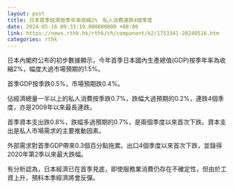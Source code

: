 ```yaml
---
layout: post
title: 日本首季經濟按季年率收縮2%　私人消費連跌4個季度
date: 2024-05-16 09:33:19.000000000 +08:00
link: https://news.rthk.hk/rthk/ch/component/k2/1753341-20240516.htm
categories: rthk
---
```


日本內閣府公布的初步數據顯示，今年首季日本國內生產總值(GDP)按季年率為收縮2%，幅度大過市場預期的1.5%。

首季GDP按季跌0.5%，市場預期跌0.4%。

佔經濟總量一半以上的私人消費按季跌0.7%，跌幅大過預期的0.2%，連跌4個季度，亦是2009年以來最長連跌。

首季資本支出跌0.8%，跌幅多過預期的0.7%，是兩個季度以來首次下跌。資本支出是私人市場需求的主要推動因素。

外部需求對首季GDP帶來0.3個百分點拖累。出口4個季度以來首次下跌，並錄得2020年第2季以來最大跌幅。

有分析認為，日本經濟已在首季見底，即使服務業消費仍存在不確定性，但由於工資上升，預料本季經濟將會反彈。
